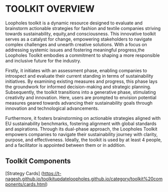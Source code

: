 # TOOLKIT OVERVIEW

Loopholes toolkit is a dynamic resource designed to evaluate and brainstorm actionable strategies for fashion and textile companies striving towards sustainability, equity,and consciousness. This innovative toolkit serves as a catalyst for change, empowering stakeholders to navigate complex challenges and unearth creative solutions. With a focus on addressing systemic issues and fostering meaningful progress,the Loopholes Toolkit embodies a commitment to shaping a more responsible and inclusive future for the industry.

Firstly, it initiates with an assessment phase, enabling companies to introspect and evaluate their current standing in terms of sustainability initiatives. By examining existing measures and progress, this phase lays the groundwork for informed decision-making and strategic planning. Subsequently, the toolkit transitions into a generative phase, stimulating creativity and innovation. Here, users are prompted to envision potential measures geared towards advancing their sustainability goals through innovation and technological advancements.

Furthermore, it fosters brainstorming on actionable strategies aligned with EU sustainability benchmarks, fostering alignment with global standards and aspirations. Through its dual-phase approach, the Loopholes Toolkit empowers companies to navigate their sustainability journey with clarity, purpose, and effectiveness. Ideally, the toolkit is used by at least 4 people, and a facilitator is appointed between them or in addition.

## Toolkit Components

[Strategy Cards] (https://t-nagesh.github.io/toolkitupdateloopholes.github.io/category/toolkit%20components/cards.html)
